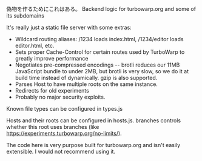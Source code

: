 偽物を作るためにこれはある。
Backend logic for turbowarp.org and some of its subdomains

It's really just a static file server with some extras:

 - Wildcard routing aliases: /1234 loads index.html, /1234/editor loads editor.html, etc.
 - Sets proper Cache-Control for certain routes used by TurboWarp to greatly improve performance
 - Negotiates pre-compressed encodings -- brotli reduces our 11MB JavaScript bundle to under 2MB, but brotli is very slow, so we do it at build time instead of dynamically. gzip is also supported.
 - Parses Host to have multiple roots on the same instance.
 - Redirects for old experiments
 - Probably no major security exploits.

Known file types can be configured in types.js

Hosts and their roots can be configured in hosts.js. branches controls whether this root uses branches (like https://experiments.turbowarp.org/no-limits/).

The code here is very purpose built for turbowarp.org and isn't easily extensible. I would not recommend using it.

